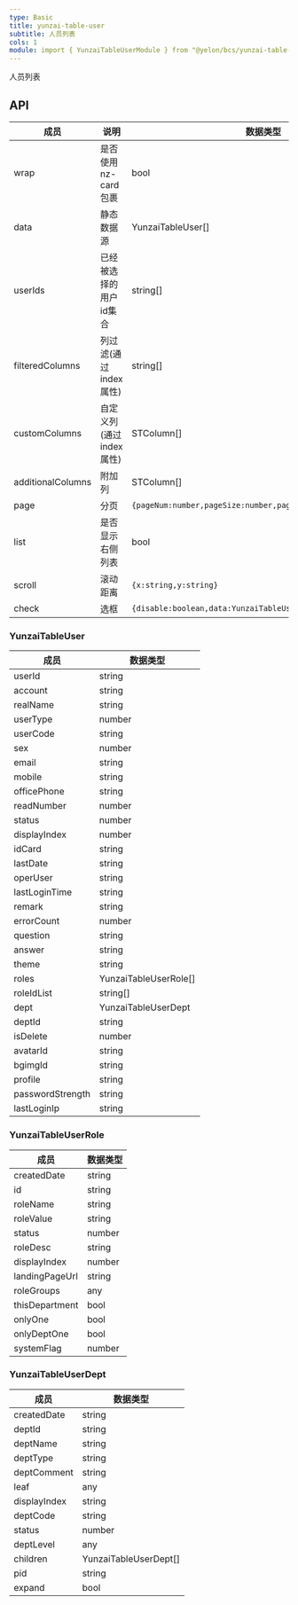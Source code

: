 ```yaml
---
type: Basic
title: yunzai-table-user
subtitle: 人员列表
cols: 1
module: import { YunzaiTableUserModule } from "@yelon/bcs/yunzai-table-user";
---
```



人员列表

## API

| 成员                | 说明              | 数据类型                                                         |  
|-------------------|-----------------|--------------------------------------------------------------|
| wrap              | 是否使用nz-card包裹   | bool                                                         |  
| data              | 静态数据源           | YunzaiTableUser[]                                            |  
| userIds           | 已经被选择的用户id集合    | string[]                                                     |  
| filteredColumns   | 列过滤(通过index属性)  | string[]                                                     |  
| customColumns     | 自定义列(通过index属性) | STColumn[]                                                   |  
| additionalColumns | 附加列             | STColumn[]                                                   |  
| page              | 分页              | `{pageNum:number,pageSize:number,pageParam:{}}`              |  
| list              | 是否显示右侧列表        | bool                                                         |  
| scroll            | 滚动距离            | `{x:string,y:string}`                                        |  
| check             | 选框              | `{disable:boolean,data:YunzaiTableUser[],pageCheck:boolean}` |  

### YunzaiTableUser

| 成员               | 数据类型                  |   
|------------------|-----------------------|
| userId           | string                |      
| account          | string                |      
| realName         | string                |      
| userType         | number                |      
| userCode         | string                |      
| sex              | number                |      
| email            | string                |      
| mobile           | string                |      
| officePhone      | string                |      
| readNumber       | number                |      
| status           | number                |      
| displayIndex     | number                |      
| idCard           | string                |      
| lastDate         | string                |      
| operUser         | string                |      
| lastLoginTime    | string                |      
| remark           | string                |      
| errorCount       | number                |      
| question         | string                |      
| answer           | string                |      
| theme            | string                |      
| roles            | YunzaiTableUserRole[] |      
| roleIdList       | string[]              |      
| dept             | YunzaiTableUserDept   |      
| deptId           | string                |      
| isDelete         | number                |      
| avatarId         | string                |      
| bgimgId          | string                |      
| profile          | string                |      
| passwordStrength | string                |      
| lastLoginIp      | string                |      

### YunzaiTableUserRole

| 成员             | 数据类型   |  
|----------------|--------|
| createdDate    | string |  
| id             | string |  
| roleName       | string |  
| roleValue      | string |  
| status         | number |  
| roleDesc       | string |  
| displayIndex   | number |  
| landingPageUrl | string |  
| roleGroups     | any    |  
| thisDepartment | bool   |  
| onlyOne        | bool   |  
| onlyDeptOne    | bool   |  
| systemFlag     | number |  

### YunzaiTableUserDept

| 成员           | 数据类型                  |  
|--------------|-----------------------|
| createdDate  | string                |  
| deptId       | string                |  
| deptName     | string                |  
| deptType     | string                |  
| deptComment  | string                |  
| leaf         | any                   |  
| displayIndex | string                |  
| deptCode     | string                |  
| status       | number                |  
| deptLevel    | any                   |  
| children     | YunzaiTableUserDept[] |  
| pid          | string                |  
| expand       | bool                  |  

